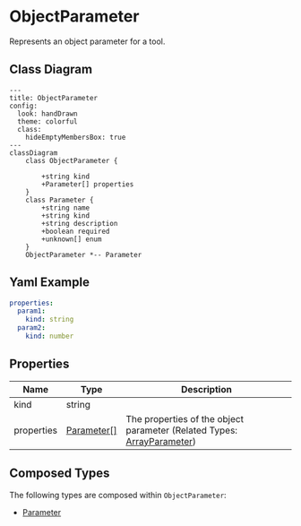 # ObjectParameter

Represents an object parameter for a tool.

## Class Diagram

```mermaid
---
title: ObjectParameter
config:
  look: handDrawn
  theme: colorful
  class:
    hideEmptyMembersBox: true
---
classDiagram
    class ObjectParameter {
      
        +string kind
        +Parameter[] properties
    }
    class Parameter {
        +string name
        +string kind
        +string description
        +boolean required
        +unknown[] enum
    }
    ObjectParameter *-- Parameter
```

## Yaml Example

```yaml
properties:
  param1:
    kind: string
  param2:
    kind: number

```

## Properties

| Name | Type | Description |
| ---- | ---- | ----------- |
| kind | string |   |
| properties | [Parameter[]](Parameter.md) | The properties of the object parameter (Related Types: [ArrayParameter](ArrayParameter.md)) |

## Composed Types

The following types are composed within `ObjectParameter`:

- [Parameter](Parameter.md)
